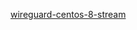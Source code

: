 [wireguard-centos-8-stream](https://github.com/lknite/lknite-helm-charts/tree/main/charts/wireguard-centos-8-stream)
